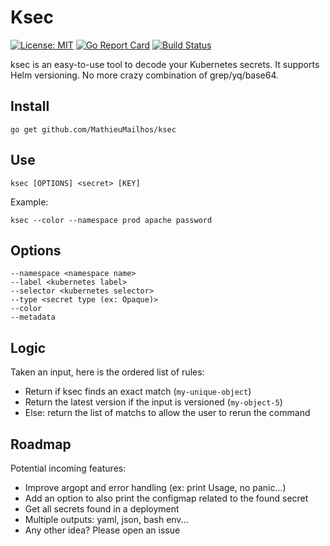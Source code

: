 # Ksec
[![License: MIT](https://img.shields.io/badge/License-MIT-green.svg)](https://opensource.org/licenses/MIT) [![Go Report Card](https://goreportcard.com/badge/github.com/MathieuMailhos/ksec)](https://goreportcard.com/report/github.com/MathieuMailhos/ksec) [![Build Status](https://travis-ci.org/MathieuMailhos/ksec.svg?branch=master)](https://travis-ci.org/MathieuMailhos/ksec)


ksec is an easy-to-use tool to decode your Kubernetes secrets. It supports Helm versioning.
No more crazy combination of grep/yq/base64.

## Install

```
go get github.com/MathieuMailhos/ksec
```

## Use

```
ksec [OPTIONS] <secret> [KEY]
```

Example:

```
ksec --color --namespace prod apache password
```

## Options

```
--namespace <namespace name>
--label <kubernetes label>
--selector <kubernetes selector>
--type <secret type (ex: Opaque)>
--color
--metadata
```

## Logic

Taken an input, here is the ordered list of rules:
  * Return if ksec finds an exact match (`my-unique-object`)
  * Return the latest version if the input is versioned (`my-object-5`)
  * Else: return the list of matchs to allow the user to rerun the command

## Roadmap

Potential incoming features:
  * Improve argopt and error handling (ex: print Usage, no panic...)
  * Add an option to also print the configmap related to the found secret
  * Get all secrets found in a deployment
  * Multiple outputs: yaml, json, bash env...
  * Any other idea? Please open an issue
